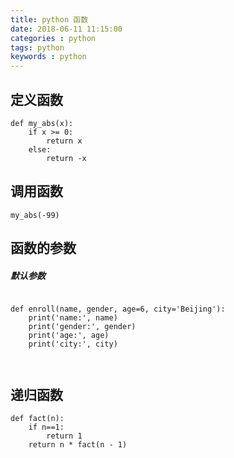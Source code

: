```yaml
---
title: python 函数
date: 2018-06-11 11:15:00
categories : python
tags: python
keywords : python
---
```


## 定义函数

```
def my_abs(x):
    if x >= 0:
        return x
    else:
        return -x

```

## 调用函数

```
my_abs(-99)

```

## 函数的参数

##### 默认参数

```

def enroll(name, gender, age=6, city='Beijing'):
    print('name:', name)
    print('gender:', gender)
    print('age:', age)
    print('city:', city)
    
    
```

## 递归函数

```
def fact(n):
    if n==1:
        return 1
    return n * fact(n - 1)

```